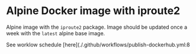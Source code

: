 # Alpine Docker image with iproute2

Alpine image with the `iproute2` package.
Image should be updated once a week with the `latest` alpine base image.


See worklow schedule [here](./.github/workflows/publish-dockerhub.yml:8

